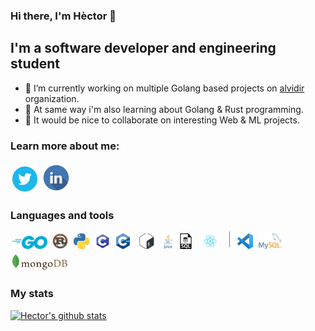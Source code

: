 ### Hi there, I'm Hèctor 👋

## I'm a software developer and engineering student

- 🔭 I’m currently working on multiple Golang based projects on [alvidir](https://github.com/alvidir) organization.
- 🌱 At same way i'm also learning about Golang & Rust programming.
- 👯 It would be nice to collaborate on interesting Web & ML projects.


### Learn more about me:

[<img alt="Hèctor's Twitter" src="https://raw.githubusercontent.com/HectorMRC/HectorMRC/master/img/twitter.webp" height="40" style="padding: 2.5px"/>](https://twitter.com/ranyufo)
[<img alt="Hèctor's Linkedin" src="https://raw.githubusercontent.com/HectorMRC/HectorMRC/master/img/linkedin.png" height="44" style="padding: 2.5px"/>](https://linkedin.com/in/hectormrc/)

### Languages and tools

<div class="contenedor">
    <div style="float:left; border-right: 1px solid gray; height: 25px; margin-right: 10px; padding-right: 10px;">
        <img alt="Golang" src="https://raw.githubusercontent.com/HectorMRC/HectorMRC/master/img/golang.png" height="21" style="padding: 2.5px"/>
        <img alt="Rust" src="https://raw.githubusercontent.com/HectorMRC/HectorMRC/master/img/rust.png" height="25" style="padding: 2.5px"/>
        <img alt="Python" src="https://raw.githubusercontent.com/HectorMRC/HectorMRC/master/img/python.png" height="25" style="padding: 2.5px"/>
        <img alt="C++" src="https://raw.githubusercontent.com/HectorMRC/HectorMRC/master/img/c.webp" height="25" style="padding: 2.5px"/>
        <img alt="C++" src="https://raw.githubusercontent.com/HectorMRC/HectorMRC/master/img/cpp.png" height="25" style="padding: 2.5px"/>
        <img alt="Bash" src="https://raw.githubusercontent.com/HectorMRC/HectorMRC/master/img/bash.png" height="25" style="padding: 2.5px"/>
        <img alt="Java" src="https://raw.githubusercontent.com/HectorMRC/HectorMRC/master/img/java.png" height="25" style="padding: 2.5px"/>
        <img alt="SQL" src="https://raw.githubusercontent.com/HectorMRC/HectorMRC/master/img/sql.png" height="25" style="padding: 2.5px"/>
        <img alt="React" src="https://raw.githubusercontent.com/HectorMRC/HectorMRC/master/img/react.png" height="25" style="padding: 2.5px"/>
    </div>
    <div>
        <img alt="Visual Studio Code" src="https://raw.githubusercontent.com/HectorMRC/HectorMRC/master/img/vscode.png" height="25" style="padding: 2.5px"/>
        <img alt="MySql" src="https://raw.githubusercontent.com/HectorMRC/HectorMRC/master/img/mysql.png" height="25" style="padding: 2.5px"/>
        <img alt="MongoDB" src="https://raw.githubusercontent.com/HectorMRC/HectorMRC/master/img/mongodb.png" height="25" style="padding: 2.5px"/>
    </div>
</div>

### My stats

[![Hector's github stats](https://github-readme-stats.vercel.app/api?username=HectorMRC&theme=dracula)](https://github.com/anuraghazra/github-readme-stats)